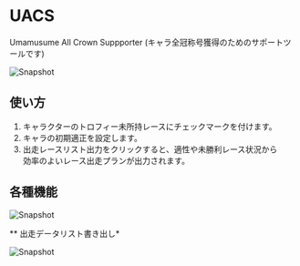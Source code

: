 # UACS
Umamusume All Crown Suppporter (キャラ全冠称号獲得のためのサポートツールです)  

![Snapshot](https://drive.google.com/uc?id=11JnWcpZI_3Sf80fyvogSAJyjCB3SK24c)

## 使い方

1.	キャラクターのトロフィー未所持レースにチェックマークを付けます。  
2.	キャラの初期適正を設定します。  
3.	出走レースリスト出力をクリックすると、適性や未勝利レース状況から  
	効率のよいレース出走プランが出力されます。

## 各種機能

![Snapshot](https://drive.google.com/uc?id=16sQ48OYXDLGA2lrrn2VN_UQ_hPRmxqbV)

** 出走データリスト書き出し*










![Snapshot](https://drive.google.com/uc?id=)